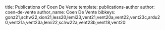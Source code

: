 title: Publications of Coen De Vente
template: publications-author
author: coen-de-vente
author_name: Coen De Vente
bibkeys: gonz21,schw22,xion21,less20,lemi23,vent21,vent20a,vent22,vent23c,ardu20,vent21a,vent23a,lemi22,schw22a,vent23b,vent18,vent20